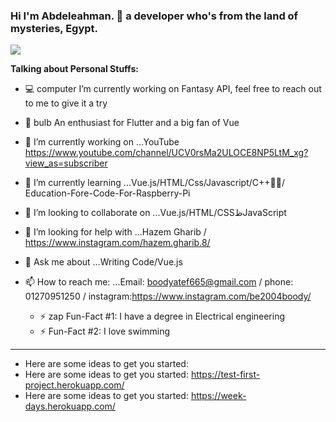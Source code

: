 ### Hi I'm Abdeleahman. 👋 a developer who's from the land of mysteries, Egypt.

![](https://i.imgur.com/wXZ7x7m.jpg)

**Talking about Personal Stuffs:**

* 💻 computer I’m currently working on Fantasy API, feel free to reach out to me to give it a try
* 🧑 bulb An enthusiast for Flutter and a big fan of Vue
* 🔭 I’m currently working on ...YouTube https://www.youtube.com/channel/UCV0rsMa2ULOCE8NP5LtM_xg?view_as=subscriber
* 🌱 I’m currently learning ...Vue.js/HTML/Css/Javascript/C++/ُُEducation-Fore-Code-For-Raspberry-Pi 
* 👯 I’m looking to collaborate on ...Vue.js/HTML/CSSظJavaScript
* 🤔 I’m looking for help with ...Hazem Gharib / https://www.instagram.com/hazem.gharib.8/
* 💬 Ask me about ...Writing Code/Vue.js
* 📫 How to reach me: ...Email: boodyatef665@gmail.com 
  / phone: 01270951250 / instagram:https://www.instagram.com/be2004boody/

  * ⚡ zap Fun-Fact #1: I have a degree in Electrical engineering
  * ⚡ Fun-Fact #2: I love swimming
---
* Here are some ideas to get you started: 
* Here are some ideas to get you started: https://test-first-project.herokuapp.com/
* Here are some ideas to get you started: https://week-days.herokuapp.com/

